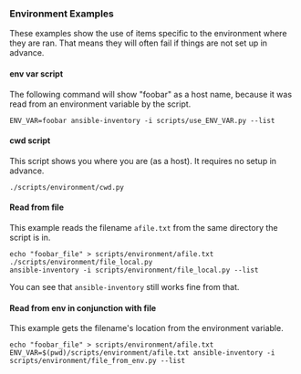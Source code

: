 ### Environment Examples

These examples show the use of items specific to the environment where they
are ran. That means they will often fail if things are not set up in advance.

#### env var script

The following command will show "foobar" as a host name, because it was read
from an environment variable by the script.

```
ENV_VAR=foobar ansible-inventory -i scripts/use_ENV_VAR.py --list
```

#### cwd script

This script shows you where you are (as a host).
It requires no setup in advance.

```
./scripts/environment/cwd.py 
```

#### Read from file

This example reads the filename `afile.txt` from the same directory the
script is in.

```
echo "foobar_file" > scripts/environment/afile.txt
./scripts/environment/file_local.py
ansible-inventory -i scripts/environment/file_local.py --list
```

You can see that `ansible-inventory` still works fine from that.

#### Read from env in conjunction with file

This example gets the filename's location from the environment variable.

```
echo "foobar_file" > scripts/environment/afile.txt
ENV_VAR=$(pwd)/scripts/environment/afile.txt ansible-inventory -i scripts/environment/file_from_env.py --list
```
